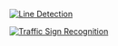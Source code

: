 [![Line Detection](http://imgur.com/X2fyPZy)](https://vimeo.com/215546924 " Line Detection - Click to Watch!")

[![Traffic Sign Recognition](http://imgur.com/EJcjwFQ)](https://vimeo.com/215547643 " Traffic Sign Recognition - Click to Watch!")
